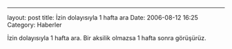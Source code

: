 ---
layout: post
title: İzin dolayısıyla 1 hafta ara
Date: 2006-08-12 16:25
Category: Haberler

İzin dolayısıyla 1 hafta ara. Bir aksilik olmazsa 1 hafta sonra
görüşürüz.
